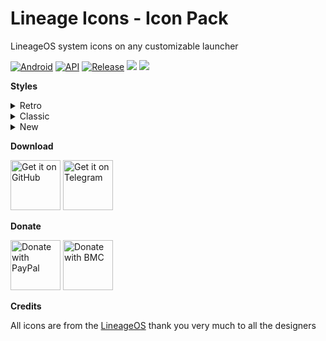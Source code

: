 # Lineage Icons - Icon Pack
LineageOS system icons on any customizable launcher

[![Android](https://img.shields.io/badge/Platform-Android-green.svg?style=flat-square)](https://www.android.com) [![API](https://img.shields.io/badge/API-24%2B-orange.svg?logo=android&style=flat-square)](https://developer.android.com/studio/releases/platforms) [![Release](https://img.shields.io/github/downloads/WSTxda/Lineage-Icons/total?color=blue&label=Downloads&style=flat-square)](https://github.com/WSTxda/Lineage-Icons/releases)
![](https://raw.githubusercontent.com/WSTxda/LIneage-Icons/master/images/banner.svg)
![](https://raw.githubusercontent.com/WSTxda/LIneage-Icons/master/images/preview.png)

**Styles**

<details>
  <summary>Retro</summary>

- Adaptive icons not supported
- High definiton icons (AI restoration)
</details>
<details>
  <summary>Classic</summary>
      
- Adaptive icons supported
- More launchers support
</details>
<details>
  <summary>New</summary>

- Same things in Classic
- Current LineageOS icons
- Themed icons supported (Monet)
</details>

**Download**

[<img src="https://raw.githubusercontent.com/WSTxda/QP-Gallery-Releases/master/Images/GitHub.svg"
      alt='Get it on GitHub'
      height="80">](https://github.com/WSTxda/Lineage-Icons/releases/latest) [<img src="https://raw.githubusercontent.com/WSTxda/QP-Gallery-Releases/master/Images/Telegram.svg"
      alt='Get it on Telegram'
      height="80">](https://t.me/WSTprojects)

**Donate**

[<img src="https://raw.githubusercontent.com/WSTxda/QP-Gallery-Releases/master/Images/PayPal.svg"
      alt='Donate with PayPal'
      height="80">](https://bit.ly/2lV0E6u) [<img src="https://raw.githubusercontent.com/WSTxda/QP-Gallery-Releases/master/Images/BMC.svg"
      alt='Donate with BMC'
      height="80">](https://www.buymeacoffee.com/wstxda)

**Credits**

All icons are from the [LineageOS](https://lineageos.org) thank you very much to all the designers
